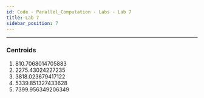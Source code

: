 ```yaml
---
id: Code - Parallel_Computation - Labs - Lab 7
title: Lab 7
sidebar_position: 7
---
```

---

### Centroids

1. 810.7068014705883
2. 2275.43024227235
3. 3818.023679417122
4. 5339.851327433628
5. 7399.956349206349